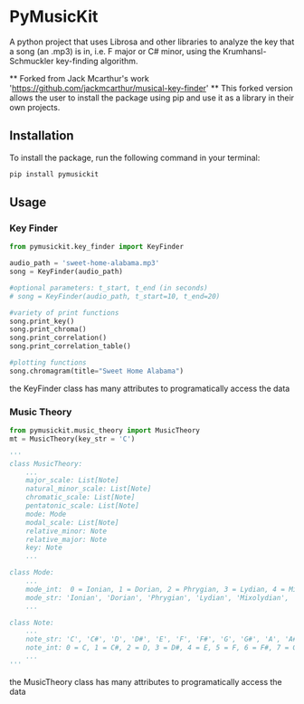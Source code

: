 # PyMusicKit
A python project that uses Librosa and other libraries to analyze the key that a song (an .mp3) is in, i.e. F major or C# minor, using the Krumhansl-Schmuckler key-finding algorithm.

** Forked from Jack Mcarthur's work 'https://github.com/jackmcarthur/musical-key-finder' **
This forked version allows the user to install the package using pip and use it as a library in their own projects.

## Installation

To install the package, run the following command in your terminal:

```bash
pip install pymusickit
```

## Usage

### Key Finder

```python
from pymusickit.key_finder import KeyFinder

audio_path = 'sweet-home-alabama.mp3'
song = KeyFinder(audio_path)

#optional parameters: t_start, t_end (in seconds)
# song = KeyFinder(audio_path, t_start=10, t_end=20)

#variety of print functions
song.print_key()
song.print_chroma()
song.print_correlation()
song.print_correlation_table()

#plotting functions
song.chromagram(title="Sweet Home Alabama")
```

the KeyFinder class has many attributes to programatically access the data

### Music Theory

```python
from pymusickit.music_theory import MusicTheory
mt = MusicTheory(key_str = 'C')

'''
class MusicTheory:
    ...
    major_scale: List[Note]
    natural_minor_scale: List[Note]
    chromatic_scale: List[Note]
    pentatonic_scale: List[Note]
    mode: Mode
    modal_scale: List[Note]
    relative_minor: Note
    relative_major: Note
    key: Note
    ...

class Mode:
    ...
    mode_int:  0 = Ionian, 1 = Dorian, 2 = Phrygian, 3 = Lydian, 4 = Mixolydian, 5 = Aeolian, 6 = Locrian
    mode_str: 'Ionian', 'Dorian', 'Phrygian', 'Lydian', 'Mixolydian', 'Aeolian', 'Locrian'
    ...

class Note:
    ...
    note_str: 'C', 'C#', 'D', 'D#', 'E', 'F', 'F#', 'G', 'G#', 'A', 'A#', 'B'
    note_int: 0 = C, 1 = C#, 2 = D, 3 = D#, 4 = E, 5 = F, 6 = F#, 7 = G, 8 = G#, 9 = A, 10 = A#, 11 = B
    ...
'''
```

the MusicTheory class has many attributes to programatically access the data
